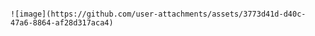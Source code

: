                                                                                                                     ![image](https://github.com/user-attachments/assets/3773d41d-d40c-47a6-8864-af28d317aca4)
